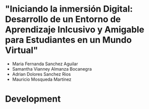 # "Iniciando la inmersión Digital: Desarrollo de un Entorno de Aprendizaje Inlcusivo y Amigable para Estudiantes en un Mundo Virtual"

-  Maria Fernanda Sanchez Aguilar
-  Samantha Vianney Almanza Bocanegra
-  Adrian Dolores Sanchez Rios
-  Mauricio Mosqueda Martínez

# Development
